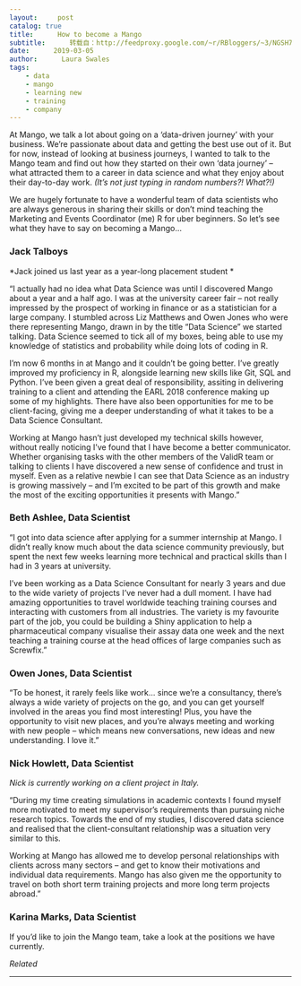 ```yaml
---
layout:     post
catalog: true
title:      How to become a Mango
subtitle:      转载自：http://feedproxy.google.com/~r/RBloggers/~3/NGSH7ymjDVk/
date:      2019-03-05
author:      Laura Swales
tags:
    - data
    - mango
    - learning new
    - training
    - company
---
```






At Mango, we talk a lot about going on a ‘data-driven journey’ with your business. We’re passionate about data and getting the best use out of it. But for now, instead of looking at business journeys, I wanted to talk to the Mango team and find out how they started on their own ‘data journey’ – what attracted them to a career in data science and what they enjoy about their day-to-day work. *(It’s not just typing in random numbers?! What?!)*

We are hugely fortunate to have a wonderful team of data scientists who are always generous in sharing their skills or don’t mind teaching the Marketing and Events Coordinator (me) R for uber beginners. So let’s see what they have to say on becoming a Mango…

### Jack Talboys

*Jack joined us last year as a year-long placement student *

“I actually had no idea what Data Science was until I discovered Mango about a year and a half ago. I was at the university career fair – not really impressed by the prospect of working in finance or as a statistician for a large company. I stumbled across Liz Matthews and Owen Jones who were there representing Mango, drawn in by the title “Data Science” we started talking. Data Science seemed to tick all of my boxes, being able to use my knowledge of statistics and probability while doing lots of coding in R.

I’m now 6 months in at Mango and it couldn’t be going better. I’ve greatly improved my proficiency in R, alongside learning new skills like Git, SQL and Python. I’ve been given a great deal of responsibility, assiting in delivering training to a client and attending the EARL 2018 conference making up some of my highlights. There have also been opportunities for me to be client-facing, giving me a deeper understanding of what it takes to be a Data Science Consultant.

Working at Mango hasn’t just developed my technical skills however, without really noticing I’ve found that I have become a better communicator. Whether organising tasks with the other members of the ValidR team or talking to clients I have discovered a new sense of confidence and trust in myself. Even as a relative newbie I can see that Data Science as an industry is growing massively – and I’m excited to be part of this growth and make the most of the exciting opportunities it presents with Mango.”

### Beth Ashlee, Data Scientist

“I got into data science after applying for a summer internship at Mango. I didn’t really know much about the data science community previously, but spent the next few weeks learning more technical and practical skills than I had in 3 years at university.

I’ve been working as a Data Science Consultant for nearly 3 years and due to the wide variety of projects I’ve never had a dull moment. I have had amazing opportunities to travel worldwide teaching training courses and interacting with customers from all industries. The variety is my favourite part of the job, you could be building a Shiny application to help a pharmaceutical company visualise their assay data one week and the next teaching a training course at the head offices of large companies such as Screwfix.”

### Owen Jones, Data Scientist

“To be honest, it rarely feels like work… since we’re a consultancy, there’s always a wide variety of projects on the go, and you can get yourself involved in the areas you find most interesting! Plus, you have the opportunity to visit new places, and you’re always meeting and working with new people – which means new conversations, new ideas and new understanding. I love it.”

### Nick Howlett, Data Scientist

*Nick is currently working on a client project in Italy.*

“During my time creating simulations in academic contexts I found myself more motivated to meet my supervisor’s requirements than pursuing niche research topics. Towards the end of my studies, I discovered data science and realised that the client-consultant relationship was a situation very similar to this.

Working at Mango has allowed me to develop personal relationships with clients across many sectors – and get to know their motivations and individual data requirements. Mango has also given me the opportunity to travel on both short term training projects and more long term projects abroad.”

### Karina Marks, Data Scientist


If you’d like to join the Mango team, take a look at the positions we have currently.


*Related*








---
